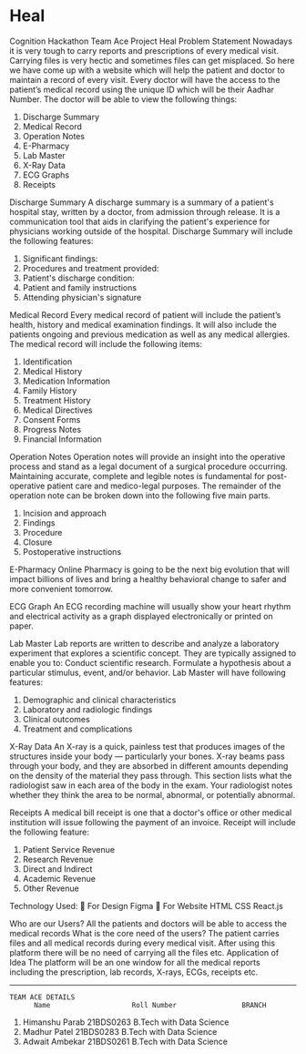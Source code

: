 # Heal



Cognition Hackathon
Team Ace
Project Heal
Problem Statement
Nowadays it is very tough to carry reports and prescriptions of every medical visit. Carrying files is very hectic and sometimes files can get misplaced. So here we have come up with a website which will help the patient and doctor to maintain a record of every visit.
Every doctor will have the access to the patient’s medical record using the unique ID which will be their Aadhar Number. 
The doctor will be able to view the following things:
1) Discharge Summary
2) Medical Record
3) Operation Notes
4) E-Pharmacy
5) Lab Master
6) X-Ray Data
7) ECG Graphs
8) Receipts

Discharge Summary
A discharge summary is a summary of a patient's hospital stay, written by a doctor, from admission through release. It is a communication tool that aids in clarifying the patient's experience for physicians working outside of the hospital.
Discharge Summary will include the following features:
1)	Significant findings:
2)	Procedures and treatment provided:
3)	Patient's discharge condition:
4)	Patient and family instructions 
5)	Attending physician's signature

Medical Record
Every medical record of patient will include the patient’s health, history and medical examination findings. It will also include the patients ongoing and previous medication as well as any medical allergies. 
The medical record will include the following items:
1)	Identification
2)	Medical History
3)	Medication Information
4)	Family History
5)	Treatment History
6)	Medical Directives
7)	Consent Forms
8)	Progress Notes
9)	Financial Information

Operation Notes
Operation notes will provide an insight into the operative process and stand as a legal document of a surgical procedure occurring. Maintaining accurate, complete and legible notes is fundamental for post-operative patient care and medico-legal purposes.
The remainder of the operation note can be broken down into the following five main parts.
1)	Incision and approach
2)	Findings
3)	Procedure
4)	Closure
5)	Postoperative instructions

E-Pharmacy
Online Pharmacy is going to be the next big evolution that will impact billions of lives and bring a healthy behavioral change to safer and more convenient tomorrow.


ECG Graph
An ECG recording machine will usually show your heart rhythm and electrical activity as a graph displayed electronically or printed on paper.


Lab Master
Lab reports are written to describe and analyze a laboratory experiment that explores a scientific concept. They are typically assigned to enable you to: Conduct scientific research. Formulate a hypothesis about a particular stimulus, event, and/or behavior.
Lab Master will have following features:
1)	Demographic and clinical characteristics
2)	Laboratory and radiologic findings
3)	Clinical outcomes
4)	Treatment and complications

X-Ray Data
An X-ray is a quick, painless test that produces images of the structures inside your body — particularly your bones. X-ray beams pass through your body, and they are absorbed in different amounts depending on the density of the material they pass through.
This section lists what the radiologist saw in each area of the body in the exam. Your radiologist notes whether they think the area to be normal, abnormal, or potentially abnormal.

Receipts
A medical bill receipt is one that a doctor's office or other medical institution will issue following the payment of an invoice.
Receipt will include the following feature:
1)	Patient Service Revenue
2)	Research Revenue
3)	Direct and Indirect
4)	Academic Revenue
5)	Other Revenue

Technology Used:
	For Design
	Figma
	For Website
	HTML
	CSS
	React.js

Who are our Users?
All the patients and doctors will be able to access the medical records
What is the core need of the users?
The patient carries files and all medical records during every medical visit. After using this platform there will be no need of carrying all the files etc.
Application of Idea
The platform will be an one window for all the medical reports including the prescription, lab records, X-rays, ECGs, receipts etc.
*******************
	TEAM ACE DETAILS	
          Name		              Roll Number                BRANCH								
1.	Himanshu Parab	             21BDS0263             B.Tech with Data Science				
2.	Madhur Patel	               21BDS0283	           B.Tech with Data Science				
3.	Adwait Ambekar               21BDS0261	           B.Tech with Data Science				



